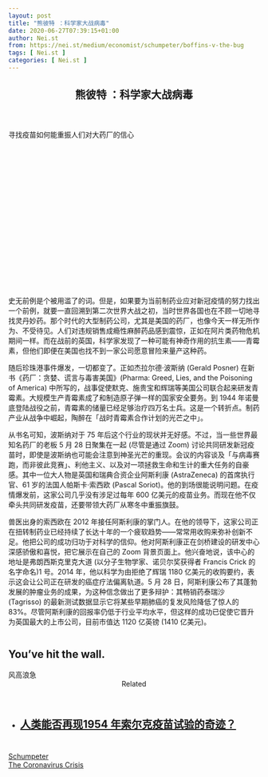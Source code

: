 ```yaml
---
layout: post
title: "熊彼特 ：科学家大战病毒"
date: 2020-06-27T07:39:15+01:00
author: Nei.st
from: https://nei.st/medium/economist/schumpeter/boffins-v-the-bug
tags: [ Nei.st ]
categories: [ Nei.st ]
---
```


<article class="post-21962 post type-post status-publish format-standard hentry category-schumpeter tag-the-coronavirus-crisis" id="post-21962"> <header class="page-header medium Archives"><div class="page-header__image"></div><div class="page-header__content"><h1 class="page-title text-align-center">熊彼特 ：科学家大战病毒</h1></div> </header><div class="entry-content aesop-entry-content" id="post-21962-content"><link as="font" crossorigin="anonymous" href="//cdn.jsdelivr.net/gh/0nd1jyU39XQ/_/glyph/font-face/0uIzqoZjSuJfvSBnvgXTcApMtcVhMcpr.woff" rel="preload" type="font/woff"/><link as="font" crossorigin="anonymous" href="//cdn.jsdelivr.net/gh/0nd1jyU39XQ/_/glyph/font-face/1sTnSLZWDKucPX6SAk.woff" rel="preload" type="font/woff"/><p class="blog-post__description">寻找疫苗如何能重振人们对大药厂的信心</p><span id="more-21962"></span><div class="navigation__primary-inner"><a class="economist__link-logo" href="//nei.st/medium/economist"></a></div><div class="container img component-image"><div class="aspectRatioPlaceholder" style="padding-bottom:56.25%;height: 0;"><div class="progressiveMedia" data-height="720" data-width="1280">  <img alt="" class="progressiveMedia-image" data-src="https://cdn.jsdelivr.net/gh/0nd1jyU39XQ/_/img/1/20200606_WBD000_0.jpg" src="https://cdn.jsdelivr.net/gh/0nd1jyU39XQ/_/img/1/20200606_WBD000_0.jpg"/></div></div></div><p>史无前例是个被用滥了的词。但是，如果要为当前制药业应对新冠疫情的努力找出一个前例，就要一直回溯到第二次世界大战之初，当时世界各国也在不顾一切地寻找灵丹妙药。那个时代的大型制药公司，尤其是美国的药厂，也像今天一样无所作为、不受待见。人们对违规销售成瘾性麻醉药品感到震惊，正如在阿片类药物危机期间一样。而在战前的英国，科学家发现了一种可能有神奇作用的抗生素——青霉素，但他们即便在美国也找不到一家公司愿意冒险来量产这种药。</p><p>随后珍珠港事件爆发，一切都变了。正如杰拉尔德·波斯纳 (Gerald Posner) 在新书《药厂：贪婪、谎言与毒害美国》(Pharma: Greed, Lies, and the Poisoning of America) 中所写的，战事促使默克、施贵宝和辉瑞等美国公司联合起来研发青霉素。大规模生产青霉素成了和制造原子弹一样的国家安全要务。到 1944 年诺曼底登陆战役之前，青霉素的储量已经足够治疗四万名士兵。这是一个转折点。制药产业从战争中崛起，陶醉在「战时青霉素合作计划的光芒之中」。</p><p>从书名可知，波斯纳对于 75 年后这个行业的现状并无好感。不过，当一些世界最知名药厂的老板 5 月 28 日聚集在一起 (尽管是通过 Zoom) 讨论共同研发新冠疫苗时，即使是波斯纳也可能会注意到神圣光芒的重现。会议的内容谈及「与病毒赛跑，而非彼此竞赛」、利他主义、以及对一项拯救生命和生计的重大任务的自豪感。其中一位大人物是英国和瑞典合资企业阿斯利康 (AstraZeneca) 的首席执行官、61 岁的法国人帕斯卡·索西欧 (Pascal Soriot)。他的到场很能说明问题。在疫情爆发前，这家公司几乎没有涉足过每年 600 亿美元的疫苗业务。而现在他不仅牵头共同研发疫苗，还要带领大药厂从寒冬中重振旗鼓。</p><p>兽医出身的索西欧在 2012 年接任阿斯利康的掌门人。在他的领导下，这家公司正在扭转制药业已经持续了长达十年的一个疲软趋势——常常用收购来弥补创新不足。他把公司的成功归功于对科学的信仰。他对阿斯利康正在剑桥建设的研发中心深感骄傲和喜悦，把它展示在自己的 Zoom 背景页面上。他兴奋地说，该中心的地址是弗朗西斯克里克大道 (以分子生物学家、诺贝尔奖获得者 Francis Crick 的名字命名)1 号。2014 年，他以科学为由拒绝了辉瑞 1180 亿美元的收购要约，表示这会让公司正在研发的癌症疗法偏离轨道。5 月 28 日，阿斯利康公布了其蓬勃发展的肿瘤业务的成果，为这种信念做出了更多辩护：其畅销药泰瑞沙 (Tagrisso) 的最新测试数据显示它将某些早期肺癌的复发风险降低了惊人的 83%。尽管阿斯利康的回报率仍低于行业平均水平，但这样的成功已促使它晋升为英国最大的上市公司，目前市值达 1120 亿英镑 (1410 亿美元)。</p><div class="aesop-content-comp-wrap aesop-content-comp-columns-1" id="aesop-content-component"><div class="container img gfw edge"><div class="BarrierFailsafe__fullBarrier___2bFWd"><div class="aspectRatioPlaceholder nykpaywall"><div class="progressiveMedia" data-height="880" data-width="1040">  <img alt="" class="progressiveMedia-image lazyload" data-src="https://cdn.jsdelivr.net/gh/0nd1jyU39XQ/_/img/1/full-desktop@2x.png" src="https://cdn.jsdelivr.net/gh/0nd1jyU39XQ/_/img/1/full-desktop@2x.png"/></div></div><h1 class="BarrierFailsafe__header___1VGQh">You’ve hit the wall.</h1><div class="BarrierFailsafe__body___2hQxl">风高浪急 <a class="wdAUwEkxSXQjBoQ" href="https://nei.st/medium/j2c6srlbezlceyrdintsxq" rel="noopener noreferrer nofollow" target="_blank"><span class="svgIcon svgIcon--questionMark svgIcon--19px"></span></a></div></div></div></div><section class="jsx-1092709871 collection"><header class="jsx-1092709871 container"><span class="jsx-65431776 text-icon text-right size-md spacing-xxtight weight-medium"><span class="jsx-65431776 text"><span class="jsx-1092709871">Related</span></span></span></header><ul class="jsx-1092709871 collection-list"><li class="jsx-1092709871"><section class="jsx-2013367371 container"><div class="jsx-2013367371 content no-cover type-collection"><div class="jsx-2013367371 left"> <a class="jsx-2013367371" href="https://nei.st/medium/initium/opinion-science-covid-19"><h2 class="jsx-2996311878 sidebar">人类能否再现1954 年索尔克疫苗试验的奇迹？</h2> </a></div></div></section></li></ul></section><div class="container ag ah"><div class="fe n el"><a class="dt du bn bo bp bq br bs bt bu dv dw bx by dx dy" href="https://nei.st/medium/economist?source=https://www.economist.com/business/2020/06/04/the-quest-for-a-vaccine-could-restore-faith-in-big-pharma" rel="noopener noreferrer nofollow" target="_blank"><div class="c ff fg ag ah fh el fi fj ce fk fl fm fn fo fp fq fr fs ft fu"><div class="bs em en eo ep eq fv ah fw fg ag bm eu fx q fy fz p ac"></div></div></a></div></div><div class="code-block code-block-2" style="margin: 8px 0; clear: both;"> <br/><div class="container ads_KbHEVhh8Rw"><div class="card card--blog post-sidebar"><div class="card-body"><div class="logo_ngcontent-kty-0"> </div><div class="iframe-blocker U6XAMK63Vh00WqvF2BacIQ"><div class="background-h60B"> </div><div class="WumZiPCS4MeMw4pxQ"> </div></div></div><div class="card-footer"><div class="card-footer-wrapper" layout="row bottom-left"></div></div></div></div></div></div> <footer class="entry-footer"><div class="categories icon-link"><a href="https://nei.st/category/medium/economist/schumpeter" rel="category tag">Schumpeter</a></div><div class="tags icon-link"><a href="https://nei.st/tag/the-coronavirus-crisis" rel="tag">The Coronavirus Crisis</a></div> </footer></article>
